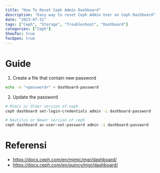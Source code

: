 ```yaml
---
title: "How To Reset Ceph Admin Dashboard"
description: "Easy way to reset Ceph Admin User on Ceph Dashboard"
date: "2023-07-31"
tags: ["Ceph", "Storage", "Troubleshoot", "Dashboard"]
categories: ["Ceph"]
ShowToc: true
TocOpen: true
---
```


# Guide
1. Create a file that contain new password
```bash
echo -n "<password>" > dashboard-password
```

2. Update the password
```bash
# Mimic or Older version of ceph
ceph dashboard set-login-credentials admin -i dashboard-password

# Nautilus or Newer version of ceph
ceph dashboard ac-user-set-password admin -i dashboard-password
```

# Referensi
- https://docs.ceph.com/en/mimic/mgr/dashboard/
- https://docs.ceph.com/en/quincy/mgr/dashboard/
